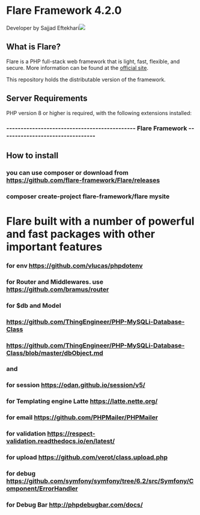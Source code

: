 # Flare Framework 4.2.0
Developer by Sajjad Eftekhari![](https://manbaenab.ir/uploads/Flare.png)
## What is Flare?

Flare is a PHP full-stack web framework that is light, fast, flexible, and secure. 
More information can be found at the [official site](https://manbaenab.ir/Flare).

This repository holds the distributable version of the framework.
## Server Requirements
PHP version 8 or higher is required, with the following extensions installed:

### --------------------------------------------- Flare Framework ---------------------------------
## How to install
### you can use composer or download from https://github.com/flare-framework/Flare/releases
### composer create-project flare-framework/flare mysite
# Flare built with a number of powerful and fast packages with other important features 
### for env https://github.com/vlucas/phpdotenv
 ### for  Router and Middlewares. use https://github.com/bramus/router
### for $db and Model 
###  https://github.com/ThingEngineer/PHP-MySQLi-Database-Class
### https://github.com/ThingEngineer/PHP-MySQLi-Database-Class/blob/master/dbObject.md
### and  
### for session https://odan.github.io/session/v5/
### for Templating engine Latte https://latte.nette.org/
### for email https://github.com/PHPMailer/PHPMailer
### for validation  https://respect-validation.readthedocs.io/en/latest/
### for upload https://github.com/verot/class.upload.php
### for debug https://github.com/symfony/symfony/tree/6.2/src/Symfony/Component/ErrorHandler
### for Debug Bar http://phpdebugbar.com/docs/

